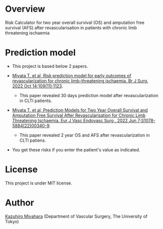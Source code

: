 # Overview 


 Risk Calculator for  two year overall survival (OS) and amputation free survival (AFS) after revascularisation in patients with chronic limb threatening ischaemia


# Prediction model
- This project is based below 2 papers.
- [Miyata T. et al, Risk prediction model for early outcomes of revascularization for chronic limb-threatening ischaemia. Br J Surg. 2022 Oct 14;109(11):1123](https://doi.org/10.1093/bjs/znac323).
    - This paper revealed 30 days prediction model after revascularization in CLTI patients.
-  [Miyata T. et al, Prediction Models for Two Year Overall Survival and Amputation Free Survival After Revascularisation for Chronic Limb Threatening Ischaemia. Eur J Vasc Endovasc Surg
. 2022 Jun 7;S1078-5884(22)00340-9](https://doi.org/10.1016/j.ejvs.2022.05.038).

    - This paper revealed 2 year OS and AFS after revascularization in CLTI patiens. 
- You get these risks if you enter the patient's value as indicated.


# License

This project is under MIT license.

# Author 

[Kazuhiro Miyahara](<mailto:miyahara@g.j-ca.org>) (Department of Vascular Surgery, The University of Tokyo)

